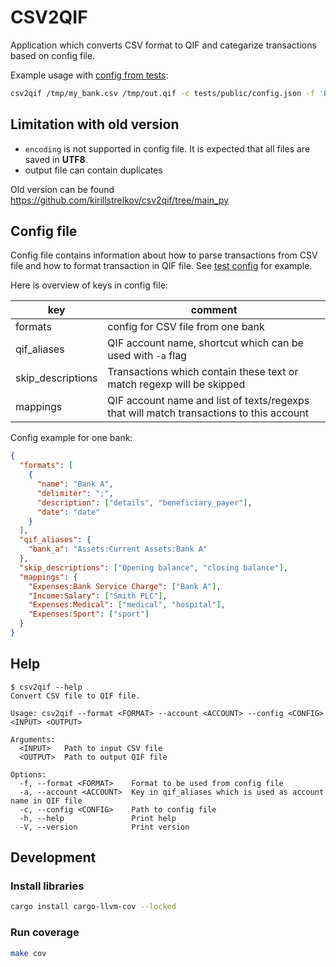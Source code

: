 # CSV2QIF

Application which converts CSV format to QIF and categarize transactions based on config file.

Example usage with [config from tests](tests/public/config.json):

```bash
csv2qif /tmp/my_bank.csv /tmp/out.qif -c tests/public/config.json -f 'Bank A' -a bank_a
```

## Limitation with old version

- `encoding` is not supported in config file. It is expected that all files are saved in **UTF8**.
- output file can contain duplicates

Old version can be found https://github.com/kirillstrelkov/csv2qif/tree/main_py

## Config file

Config file contains information about how to parse transactions from CSV file and how to format transaction in QIF file. See [test config](tests/public/config.json) for example.

Here is overview of keys in config file:

| key               | comment                                                                                 |
| ----------------- | --------------------------------------------------------------------------------------- |
| formats           | config for CSV file from one bank                                                       |
| qif_aliases       | QIF account name, shortcut which can be used with `-a` flag                             |
| skip_descriptions | Transactions which contain these text or match regexp will be skipped                   |
| mappings          | QIF account name and list of texts/regexps that will match transactions to this account |

Config example for one bank:

```json
{
  "formats": [
    {
      "name": "Bank A",
      "delimiter": ";",
      "description": ["details", "beneficiary_payer"],
      "date": "date"
    }
  ],
  "qif_aliases": {
    "bank_a": "Assets:Current Assets:Bank A"
  },
  "skip_descriptions": ["Opening balance", "closing balance"],
  "mappings": {
    "Expenses:Bank Service Charge": ["Bank A"],
    "Income:Salary": ["Smith PLC"],
    "Expenses:Medical": ["medical", "hospital"],
    "Expenses:Sport": ["sport"]
  }
}
```

## Help

```
$ csv2qif --help
Convert CSV file to QIF file.

Usage: csv2qif --format <FORMAT> --account <ACCOUNT> --config <CONFIG> <INPUT> <OUTPUT>

Arguments:
  <INPUT>   Path to input CSV file
  <OUTPUT>  Path to output QIF file

Options:
  -f, --format <FORMAT>    Format to be used from config file
  -a, --account <ACCOUNT>  Key in qif_aliases which is used as account name in QIF file
  -c, --config <CONFIG>    Path to config file
  -h, --help               Print help
  -V, --version            Print version
```

## Development

### Install libraries

```bash
cargo install cargo-llvm-cov --locked
```

### Run coverage

```bash
make cov
```
